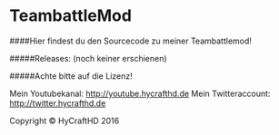 # TeambattleMod
####Hier findest du den Sourcecode zu meiner Teambattlemod!

#####Releases: (noch keiner erschienen)

#####Achte bitte auf die Lizenz!

Mein Youtubekanal: http://youtube.hycrafthd.de
Mein Twitteraccount: http://twitter.hycrafthd.de

Copyright © HyCraftHD 2016


